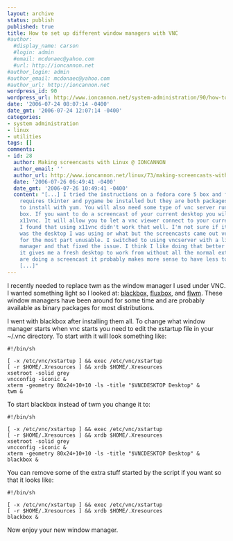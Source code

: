 ```yaml
---
layout: archive
status: publish
published: true
title: How to set up different window managers with VNC
#author:
  #display_name: carson
  #login: admin
  #email: mcdonaec@yahoo.com
  #url: http://ioncannon.net
#author_login: admin
#author_email: mcdonaec@yahoo.com
#author_url: http://ioncannon.net
wordpress_id: 90
wordpress_url: http://www.ioncannon.net/system-administration/90/how-to-set-up-different-window-managers-with-vnc/
date: '2006-07-24 08:07:14 -0400'
date_gmt: '2006-07-24 12:07:14 -0400'
categories:
- system administration
- linux
- utilities
tags: []
comments:
- id: 28
  author: Making screencasts with Linux @ IONCANNON
  author_email: ''
  author_url: http://www.ioncannon.net/linux/73/making-screencasts-with-linux/
  date: '2006-07-26 06:49:41 -0400'
  date_gmt: '2006-07-26 10:49:41 -0400'
  content: "[...] I tried the instructions on a fedora core 5 box and found that vnc2swf
    requires tkinter and pygame be installed but they are both packages that are easy
    to install with yum. You will also need some type of vnc server running on your
    box. If you want to do a screencast of your current desktop you will need to use
    x11vnc. It will allow you to let a vnc viewer connect to your current desktop.
    I found that using x11vnc didn't work that well. I'm not sure if it
    was the desktop I was using or what but the screencasts came out very choppy and
    for the most part unusable. I switched to using vncserver with a lightweight window
    manager and that fixed the issue. I think I like doing that better anyway because
    it gives me a fresh desktop to work from without all the normal extras. When you
    are doing a screencast it probably makes more sense to have less to look at anyway.
    [...]"
---
```

I recently needed to replace twm as the window manager I used under VNC. I wanted something light so I looked at: <a href="http://blackboxwm.sourceforge.net/">blackbox</a>, <a href="http://fluxbox.sourceforge.net/">fluxbox</a>, and <a href="http://flwm.sourceforge.net/">flwm</a>. These window managers have been around for some time and are probably available as binary packages for most distributions.


I went with blackbox after installing them all. To change what window manager starts when vnc starts you need to edit the xstartup file in your ~/.vnc directory. To start with it will look something like:

```
#!/bin/sh

[ -x /etc/vnc/xstartup ] && exec /etc/vnc/xstartup
[ -r $HOME/.Xresources ] && xrdb $HOME/.Xresources
xsetroot -solid grey
vncconfig -iconic &
xterm -geometry 80x24+10+10 -ls -title "$VNCDESKTOP Desktop" &
twm &
```
To start blackbox instead of twm you change it to:

```
#!/bin/sh

[ -x /etc/vnc/xstartup ] && exec /etc/vnc/xstartup
[ -r $HOME/.Xresources ] && xrdb $HOME/.Xresources
xsetroot -solid grey
vncconfig -iconic &
xterm -geometry 80x24+10+10 -ls -title "$VNCDESKTOP Desktop" &
blackbox &
```
You can remove some of the extra stuff started by the script if you want so that it looks like:

```
#!/bin/sh

[ -x /etc/vnc/xstartup ] && exec /etc/vnc/xstartup
[ -r $HOME/.Xresources ] && xrdb $HOME/.Xresources
blackbox &
```
Now enjoy your new window manager.



